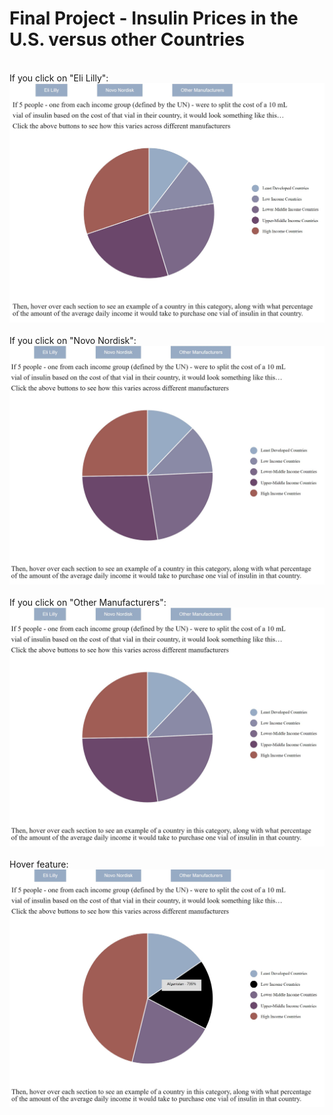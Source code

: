 Final Project - Insulin Prices in the U.S. versus other Countries 
===
&nbsp;&nbsp;  
If you click on "Eli Lilly":
&nbsp;  
![](https://github.com/moneill0/InsulinDataVis/blob/master/img/eli-lilly.JPG)
&nbsp;  
If you click on "Novo Nordisk":
&nbsp;
![](https://github.com/moneill0/InsulinDataVis/blob/master/img/novo-nordisk.JPG)
&nbsp;  
If you click on "Other Manufacturers":
&nbsp;  
![](https://github.com/moneill0/InsulinDataVis/blob/master/img/novo-nordisk.JPG)
&nbsp;  
Hover feature:
&nbsp;  
![](https://github.com/moneill0/InsulinDataVis/blob/master/img/hover.JPG)
